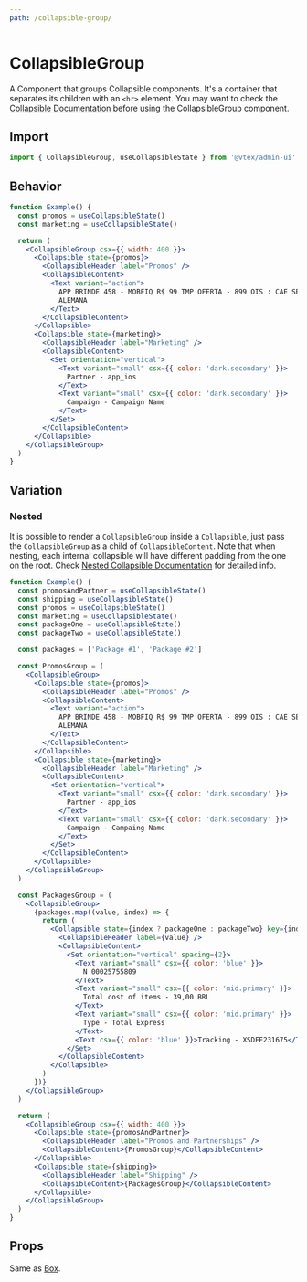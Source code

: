 ```yaml
---
path: /collapsible-group/
---
```


# CollapsibleGroup

A Component that groups Collapsible components. It's a container that separates its children with an `<hr>` element.
You may want to check the [Collapsible Documentation](/data-display/collapsible/) before using the CollapsibleGroup component.

## Import

```jsx isStatic
import { CollapsibleGroup, useCollapsibleState } from '@vtex/admin-ui'
```

## Behavior

```jsx
function Example() {
  const promos = useCollapsibleState()
  const marketing = useCollapsibleState()

  return (
    <CollapsibleGroup csx={{ width: 400 }}>
      <Collapsible state={promos}>
        <CollapsibleHeader label="Promos" />
        <CollapsibleContent>
          <Text variant="action">
            APP BRINDE 458 - MOBFIQ R$ 99 TMP OFERTA - 899 OIS : CAE SEMANA -
            ALEMANA
          </Text>
        </CollapsibleContent>
      </Collapsible>
      <Collapsible state={marketing}>
        <CollapsibleHeader label="Marketing" />
        <CollapsibleContent>
          <Set orientation="vertical">
            <Text variant="small" csx={{ color: 'dark.secondary' }}>
              Partner - app_ios
            </Text>
            <Text variant="small" csx={{ color: 'dark.secondary' }}>
              Campaign - Campaign Name
            </Text>
          </Set>
        </CollapsibleContent>
      </Collapsible>
    </CollapsibleGroup>
  )
}
```

## Variation

### Nested

It is possible to render a `CollapsibleGroup` inside a `Collapsible`, just pass the `CollapsibleGroup` as a child of `CollapsibleContent`. Note that when nesting, each internal collapsible will have different padding from the one on the root. Check [Nested Collapsible Documentation](/collapsible/#nested) for detailed info.

```jsx
function Example() {
  const promosAndPartner = useCollapsibleState()
  const shipping = useCollapsibleState()
  const promos = useCollapsibleState()
  const marketing = useCollapsibleState()
  const packageOne = useCollapsibleState()
  const packageTwo = useCollapsibleState()

  const packages = ['Package #1', 'Package #2']

  const PromosGroup = (
    <CollapsibleGroup>
      <Collapsible state={promos}>
        <CollapsibleHeader label="Promos" />
        <CollapsibleContent>
          <Text variant="action">
            APP BRINDE 458 - MOBFIQ R$ 99 TMP OFERTA - 899 OIS : CAE SEMANA -
            ALEMANA
          </Text>
        </CollapsibleContent>
      </Collapsible>
      <Collapsible state={marketing}>
        <CollapsibleHeader label="Marketing" />
        <CollapsibleContent>
          <Set orientation="vertical">
            <Text variant="small" csx={{ color: 'dark.secondary' }}>
              Partner - app_ios
            </Text>
            <Text variant="small" csx={{ color: 'dark.secondary' }}>
              Campaign - Campaing Name
            </Text>
          </Set>
        </CollapsibleContent>
      </Collapsible>
    </CollapsibleGroup>
  )

  const PackagesGroup = (
    <CollapsibleGroup>
      {packages.map((value, index) => {
        return (
          <Collapsible state={index ? packageOne : packageTwo} key={index}>
            <CollapsibleHeader label={value} />
            <CollapsibleContent>
              <Set orientation="vertical" spacing={2}>
                <Text variant="small" csx={{ color: 'blue' }}>
                  N 00025755809
                </Text>
                <Text variant="small" csx={{ color: 'mid.primary' }}>
                  Total cost of items - 39,00 BRL
                </Text>
                <Text variant="small" csx={{ color: 'mid.primary' }}>
                  Type - Total Express
                </Text>
                <Text csx={{ color: 'blue' }}>Tracking - XSDFE231675</Text>
              </Set>
            </CollapsibleContent>
          </Collapsible>
        )
      })}
    </CollapsibleGroup>
  )

  return (
    <CollapsibleGroup csx={{ width: 400 }}>
      <Collapsible state={promosAndPartner}>
        <CollapsibleHeader label="Promos and Partnerships" />
        <CollapsibleContent>{PromosGroup}</CollapsibleContent>
      </Collapsible>
      <Collapsible state={shipping}>
        <CollapsibleHeader label="Shipping" />
        <CollapsibleContent>{PackagesGroup}</CollapsibleContent>
      </Collapsible>
    </CollapsibleGroup>
  )
}
```

## Props

Same as [Box](/primitives/box/).
